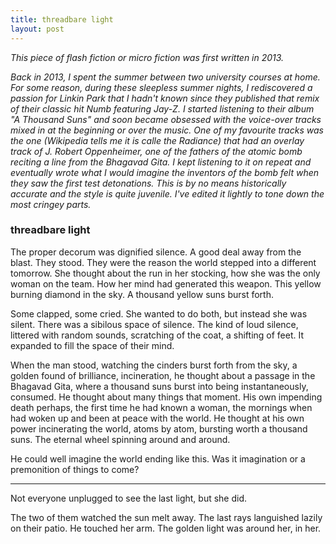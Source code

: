 ```yaml
---
title: threadbare light
layout: post
---
```


_This piece of flash fiction or micro fiction
was first written in 2013._ 

_Back in 2013, I spent the summer between two university courses at home. 
For some reason, during these sleepless summer nights, I rediscovered
a passion for Linkin Park that I hadn't known since they published that remix of their
classic hit Numb featuring Jay-Z. I started listening to their album "A Thousand Suns" 
and soon became obsessed with the voice-over tracks mixed in at the beginning or over
the music. One of my favourite tracks was the one (Wikipedia tells me it is calle the Radiance) that had an overlay track of J. Robert
Oppenheimer, one of the fathers of the atomic bomb reciting a line from the Bhagavad Gita. I kept listening to
it on repeat and eventually wrote what I would imagine the inventors of the bomb felt when they saw the first
test detonations. This is by no means historically accurate and the style is quite juvenile. I've edited it lightly to
tone down the most cringey parts._

### threadbare light

The proper decorum was dignified silence. A good deal away from the blast. They stood. They were the reason the world stepped into a different tomorrow. She thought about the run in her stocking, how she was the only woman on the team. How her mind had generated this weapon. This yellow burning diamond in the sky. A thousand yellow suns burst forth.

Some clapped, some cried. She wanted to do both, but instead she was silent. There was a sibilous space of silence. The kind of loud silence, littered with random sounds, scratching of the coat, a shifting of feet. It expanded to fill the space of their mind. 

When the man stood, watching the cinders burst forth from the sky, a golden found of brilliance, incineration, he thought about a passage in the Bhagavad Gita, where a thousand suns burst into being instantaneously, consumed. He thought about many things that moment. His own impending death perhaps, the first time he had known a woman, the mornings when had woken up and been at peace with the world. He thought at his own power incinerating the world, atoms by atom, bursting worth a thousand suns. The eternal wheel spinning around and around. 

He could well imagine the world ending like this. Was it imagination or a premonition of things to come?

---

Not everyone unplugged to see the last light, but she did. 

The two of them watched the sun melt away. The last rays languished lazily on their patio. He touched her arm. The golden light was around her, in her. 
